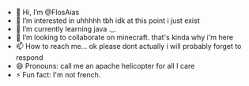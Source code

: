 - 👋 Hi, I’m @FlosAias
- 👀 I’m interested in uhhhhh tbh idk at this point i just exist
- 🌱 I’m currently learning java ._.
- 💞️ I’m looking to collaborate on minecraft. that's kinda why i'm here
- 📫 How to reach me... ok please dont actually i will probably forget to respond
- 😄 Pronouns: call me an apache helicopter for all I care 
- ⚡ Fun fact: I'm not french.

<!---
FlosAias/FlosAias is a ✨ special ✨ repository because its `README.md` (this file) appears on your GitHub profile.
You can click the Preview link to take a look at your changes.
--->
